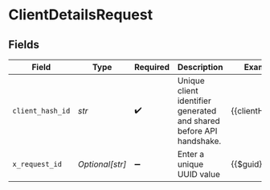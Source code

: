# ClientDetailsRequest


## Fields

| Field                                                               | Type                                                                | Required                                                            | Description                                                         | Example                                                             |
| ------------------------------------------------------------------- | ------------------------------------------------------------------- | ------------------------------------------------------------------- | ------------------------------------------------------------------- | ------------------------------------------------------------------- |
| `client_hash_id`                                                    | *str*                                                               | :heavy_check_mark:                                                  | Unique client identifier generated and shared before API handshake. | {{clientHashId}}                                                    |
| `x_request_id`                                                      | *Optional[str]*                                                     | :heavy_minus_sign:                                                  | Enter a unique UUID value                                           | {{$guid}}                                                           |